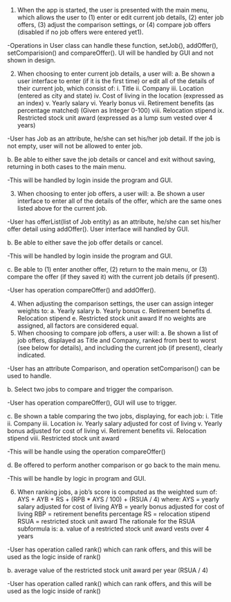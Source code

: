 1. When the app is started, the user is presented with the main menu, which allows the
user to (1) enter or edit current job details, (2) enter job offers, (3) adjust the comparison
settings, or (4) compare job offers (disabled if no job offers were entered yet1).

-Operations in User class can handle these function, setJob(), addOffer(), setComparision() and compareOffer(). UI will be handled by GUI and not shown in design.

2. When choosing to enter current job details, a user will:
a. Be shown a user interface to enter (if it is the first time) or edit all of the details of their current job, which consist of:
i. Title
ii. Company
iii. Location (entered as city and state)
iv. Cost of living in the location (expressed as an index)
v. Yearly salary
vi. Yearly bonus
vii. Retirement benefits (as percentage matched) (Given as Integer 0-100)
viii. Relocation stipend
ix. Restricted stock unit award (expressed as a lump sum vested over 4
years)

-User has Job as an attribute, he/she can set his/her job detail. If the job is not empty, user will not be allowed to enter job.

b. Be able to either save the job details or cancel and exit without saving, returning
in both cases to the main menu.

-This will be handled by login inside the program and GUI.

3. When choosing to enter job offers, a user will:
a. Be shown a user interface to enter all of the details of the offer, which are the same ones listed above for the current job.

-User has offerList(list of Job entity) as an attribute, he/she can set his/her offer detail using addOffer(). User interface will handled by GUI.

b. Be able to either save the job offer details or cancel.

-This will be handled by login inside the program and GUI.

c. Be able to (1) enter another offer, (2) return to the main menu, or (3) compare the
offer (if they saved it) with the current job details (if present).

-User has operation compareOffer() and addOffer().



4. When adjusting the comparison settings, the user can assign integer weights to:
a. Yearly salary
b. Yearly bonus
c. Retirement benefits
d. Relocation stipend
e. Restricted stock unit award
If no weights are assigned, all factors are considered equal.
5. When choosing to compare job offers, a user will:
a. Be shown a list of job offers, displayed as Title and Company, ranked from best to worst (see below for details), and including the current job (if present), clearly indicated.

-User has an attribute Comparison, and operation setComparison() can be used to handle.

b. Select two jobs to compare and trigger the comparison.

-User has operation compareOffer(), GUI will use to trigger.

c. Be shown a table comparing the two jobs, displaying, for each job:
i. Title
ii. Company
iii. Location
iv. Yearly salary adjusted for cost of living
v. Yearly bonus adjusted for cost of living
vi. Retirement benefits
vii. Relocation stipend
viii. Restricted stock unit award

-This will be handle using the operation compareOffer()

d. Be offered to perform another comparison or go back to the main menu.

-This will be handle by logic in program and GUI.

6. When ranking jobs, a job’s score is computed as the weighted sum of:
AYS + AYB + RS + (RPB * AYS / 100) + (RSUA / 4)
where:
AYS = yearly salary adjusted for cost of living
AYB = yearly bonus adjusted for cost of living
RBP = retirement benefits percentage
RS = relocation stipend
RSUA = restricted stock unit award
The rationale for the RSUA subformula is:
a. value of a restricted stock unit award vests over 4 years

-User has operation called rank() which can rank offers, and this will be used as the logic inside of rank()

b. average value of the restricted stock unit award per year (RSUA / 4)

-User has operation called rank() which can rank offers, and this will be used as the logic inside of rank()